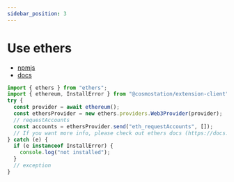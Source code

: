 ```yaml
---
sidebar_position: 3
---
```


# Use ethers

- [npmjs](https://www.npmjs.com/package/ethers)
- [docs](https://docs.ethers.io)

```typescript
import { ethers } from "ethers";
import { ethereum, InstallError } from "@cosmostation/extension-client";
try {
  const provider = await ethereum();
  const ethersProvider = new ethers.providers.Web3Provider(provider);
  // requestAccounts
  const accounts = ethersProvider.send("eth_requestAccounts", []);
  // If you want more info, please check out ethers docs (https://docs.ethers.io)
} catch (e) {
  if (e instanceof InstallError) {
    console.log("not installed");
  }
  // exception
}
```
